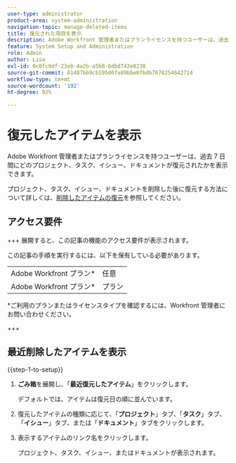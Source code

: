 ```yaml
---
user-type: administrator
product-area: system-administration
navigation-topic: manage-deleted-items
title: 復元された項目を表示
description: Adobe Workfront 管理者またはプランライセンスを持つユーザーは、過去 7 日間にどのプロジェクト、タスク、イシュー、ドキュメントが復元されたかを表示できます。
feature: System Setup and Administration
role: Admin
author: Lisa
exl-id: 0c0fc9df-23eb-4a2b-a5b0-6dbd742e8238
source-git-commit: 01487bb9cb195d6fa89bbe0fbdb7678254642714
workflow-type: tm+mt
source-wordcount: '192'
ht-degree: 92%

---
```


# 復元したアイテムを表示

<!--
<p data-mc-conditions="QuicksilverOrClassic.Draft mode">**DON'T DELETE, DRAFT OR HIDE THIS ARTICLE. IT IS LINKED TO THE PRODUCT, THROUGH THE CONTEXT SENSITIVE HELP LINKS. **</p>
-->

Adobe Workfront 管理者またはプランライセンスを持つユーザーは、過去 7 日間にどのプロジェクト、タスク、イシュー、ドキュメントが復元されたかを表示できます。

プロジェクト、タスク、イシュー、ドキュメントを削除した後に復元する方法について詳しくは、[削除したアイテムの復元](../../../administration-and-setup/manage-workfront/manage-deleted-items/restore-deleted-items.md)を参照してください。

## アクセス要件

+++ 展開すると、この記事の機能のアクセス要件が表示されます。

この記事の手順を実行するには、以下を保有している必要があります。

<table style="table-layout:auto"> 
 <col> 
 <col> 
 <tbody> 
  <tr> 
   <td role="rowheader">Adobe Workfront プラン*</td> 
   <td>任意</td> 
  </tr> 
  <tr> 
   <td role="rowheader">Adobe Workfront プラン*</td> 
   <td>プラン</td> 
  </tr> 
 </tbody> 
</table>

&#42;ご利用のプランまたはライセンスタイプを確認するには、Workfront 管理者にお問い合わせください。

+++

## 最近削除したアイテムを表示

{{step-1-to-setup}}

1. **ごみ箱**&#x200B;を展開し、「**最近復元したアイテム**」をクリックします。

   デフォルトでは、アイテムは復元日の順に並んでいます。

1. 復元したアイテムの種類に応じて、「**プロジェクト**」タブ、「**タスク**」タブ、「**イシュー**」タブ、または「**ドキュメント**」タブをクリックします。

1. 表示するアイテムのリンク名をクリックします。

   プロジェクト、タスク、イシュー、またはドキュメントが表示されます。

